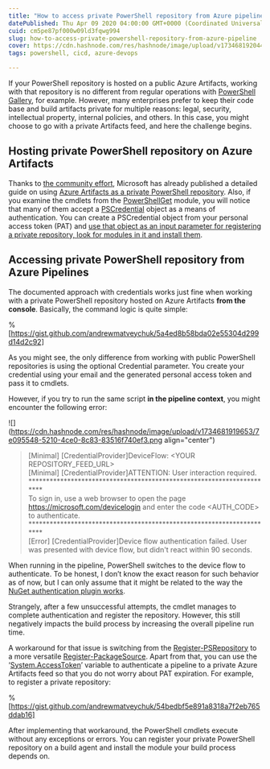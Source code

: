 ```yaml
---
title: "How to access private PowerShell repository from Azure pipeline"
datePublished: Thu Apr 09 2020 04:00:00 GMT+0000 (Coordinated Universal Time)
cuid: cm5pe87pf000w09ld3fqwg994
slug: how-to-access-private-powershell-repository-from-azure-pipeline
cover: https://cdn.hashnode.com/res/hashnode/image/upload/v1734681920448/53f88ecd-b2ac-4a93-a36d-bd69a8335e7b.png
tags: powershell, cicd, azure-devops

---
```


If your PowerShell repository is hosted on a public Azure Artifacts, working with that repository is no different from regular operations with [PowerShell Gallery](https://www.powershellgallery.com/), for example. However, many enterprises prefer to keep their code base and build artifacts private for multiple reasons: legal, security, intellectual property, internal policies, and others. In this case, you might choose to go with a private Artifacts feed, and here the challenge begins.

## Hosting private PowerShell repository on Azure Artifacts

Thanks to [the community effort](https://medium.com/@jsrice7391/using-vsts-for-your-companys-private-powershell-library-e333b15d58c8), Microsoft has already published a detailed guide on using [Azure Artifacts as a private PowerShell repository](https://docs.microsoft.com/en-us/azure/devops/artifacts/tutorials/private-powershell-library). Also, if you examine the cmdlets from the [PowerShellGet](https://docs.microsoft.com/en-us/powershell/module/powershellget/) module, you will notice that many of them accept a [PSCredential](https://docs.microsoft.com/en-us/dotnet/api/system.management.automation.pscredential) object as a means of authentication. You can create a PSCredential object from your personal access token (PAT) and [use that object as an input parameter for registering a private repository, look for modules in it and install them](https://docs.microsoft.com/en-us/azure/devops/artifacts/tutorials/private-powershell-library#connecting-to-the-feed-as-a-powershell-repo).

## Accessing private PowerShell repository from Azure Pipelines

The documented approach with credentials works just fine when working with a private PowerShell repository hosted on Azure Artifacts **from the console**. Basically, the command logic is quite simple:

%[https://gist.github.com/andrewmatveychuk/5a4ed8b58bda02e55304d299d14d2c92] 

As you might see, the only difference from working with public PowerShell repositories is using the optional Credential parameter. You create your credential using your email and the generated personal access token and pass it to cmdlets.

However, if you try to run the same script **in the pipeline context**, you might encounter the following error:

![](https://cdn.hashnode.com/res/hashnode/image/upload/v1734681919653/7e095548-5210-4ce0-8c83-83516f740ef3.png align="center")

> \[Minimal\] \[CredentialProvider\]DeviceFlow: &lt;YOUR REPOSITORY\_FEED\_URL&gt;  
> \[Minimal\] \[CredentialProvider\]ATTENTION: User interaction required.  
> \*\*\*\*\*\*\*\*\*\*\*\*\*\*\*\*\*\*\*\*\*\*\*\*\*\*\*\*\*\*\*\*\*\*\*\*\*\*\*\*\*\*\*\*\*\*\*\*\*\*\*\*\*\*\*\*\*\*\*\*\*\*\*\*\*\*\*\*\*\*  
> To sign in, use a web browser to open the page https://microsoft.com/devicelogin and enter the code &lt;AUTH\_CODE&gt; to authenticate.  
> \*\*\*\*\*\*\*\*\*\*\*\*\*\*\*\*\*\*\*\*\*\*\*\*\*\*\*\*\*\*\*\*\*\*\*\*\*\*\*\*\*\*\*\*\*\*\*\*\*\*\*\*\*\*\*\*\*\*\*\*\*\*\*\*\*\*\*\*\*\*  
> \[Error\] \[CredentialProvider\]Device flow authentication failed. User was presented with device flow, but didn't react within 90 seconds.

When running in the pipeline, PowerShell switches to the device flow to authenticate. To be honest, I don’t know the exact reason for such behavior as of now, but I can only assume that it might be related to the way the [NuGet authentication plugin works](https://docs.microsoft.com/en-us/nuget/reference/extensibility/nuget-cross-platform-authentication-plugin).

Strangely, after a few unsuccessful attempts, the cmdlet manages to complete authentication and register the repository. However, this still negatively impacts the build process by increasing the overall pipeline run time.

A workaround for that issue is switching from the [Register-PSRepository](https://docs.microsoft.com/en-us/powershell/module/powershellget/register-psrepository) to a more versatile [Register-PackageSource](https://docs.microsoft.com/en-us/powershell/module/packagemanagement/register-packagesource). Apart from that, you can use the ‘[System.AccessToken](https://docs.microsoft.com/en-us/azure/devops/pipelines/build/variables?view=azure-devops&tabs=yaml#systemaccesstoken)’ variable to authenticate a pipeline to a private Azure Artifacts feed so that you do not worry about PAT expiration. For example, to register a private repository:

%[https://gist.github.com/andrewmatveychuk/54bedbf5e891a8318a7f2eb765ddab16] 

After implementing that workaround, the PowerShell cmdlets execute without any exceptions or errors. You can register your private PowerShell repository on a build agent and install the module your build process depends on.